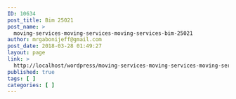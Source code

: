 ```yaml
---
ID: 10634
post_title: Bim 25021
post_name: >
  moving-services-moving-services-moving-services-bim-25021
author: mrgabonijeff@gmail.com
post_date: 2018-03-28 01:49:27
layout: page
link: >
  http://localhost/wordpress/moving-services-moving-services-moving-services-bim-25021/
published: true
tags: [ ]
categories: [ ]
---
```

